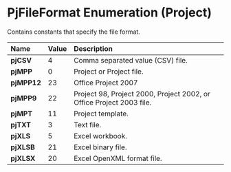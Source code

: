 
# PjFileFormat Enumeration (Project)

Contains constants that specify the file format.



|**Name**|**Value**|**Description**|
|:-----|:-----|:-----|
| **pjCSV**|4|Comma separated value (CSV) file.|
| **pjMPP**|0|Project or Project file.|
| **pjMPP12**|23|Office Project 2007|
| **pjMPP9**|22|Project 98, Project 2000, Project 2002, or Office Project 2003 file.|
| **pjMPT**|11|Project template.|
| **pjTXT**|3|Text file.|
| **pjXLS**|5|Excel workbook.|
| **pjXLSB**|21|Excel binary file.|
| **pjXLSX**|20|Excel OpenXML format file.|
